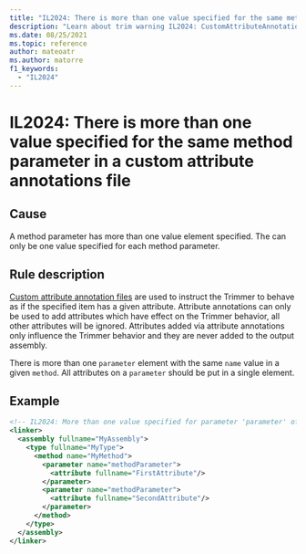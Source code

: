 ```yaml
---
title: "IL2024: There is more than one value specified for the same method parameter in a custom attribute annotations file"
description: "Learn about trim warning IL2024: CustomAttributeAnnotationsMoreThanOneMethodParameterValue"
ms.date: 08/25/2021
ms.topic: reference
author: mateoatr
ms.author: matorre
f1_keywords:
  - "IL2024"
---
```

# IL2024: There is more than one value specified for the same method parameter in a custom attribute annotations file

## Cause

A method parameter has more than one value element specified. The can only be one value
specified for each method parameter.

## Rule description

[Custom attribute annotation files](https://github.com/mono/linker/blob/main/docs/data-formats.md#custom-attributes-annotations-format)
are used to instruct the Trimmer to behave as if the specified item has a given
attribute. Attribute annotations can only be used to add attributes which have effect on
the Trimmer behavior, all other attributes will be ignored. Attributes added via
attribute annotations only influence the Trimmer behavior and they are never added to the
output assembly.

There is more than one `parameter` element with the same `name` value in a given
`method`. All attributes on a `parameter` should be put in a single element.

## Example

```XML
<!-- IL2024: More than one value specified for parameter 'parameter' of method 'method' -->
<linker>
  <assembly fullname="MyAssembly">
    <type fullname="MyType">
      <method name="MyMethod">
        <parameter name="methodParameter">
          <attribute fullname="FirstAttribute"/>
        </parameter>
        <parameter name="methodParameter">
          <attribute fullname="SecondAttribute"/>
        </parameter>
      </method>
    </type>
  </assembly>
</linker>
```
